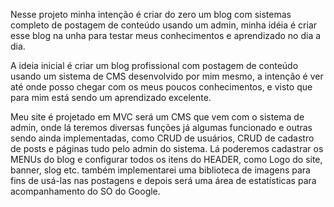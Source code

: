 <!-- Sistema de requição de página web, blog de posts para Marketing Digital -->
Nesse projeto minha intenção é criar do zero um blog com sistemas completo de postagem de conteúdo usando um admin, minha idéia é criar esse blog na unha para testar meus conhecimentos e aprendizado no dia a dia.

A ideia inicial é criar um blog profissional com postagem de conteúdo usando um sistema de CMS desenvolvido por mim mesmo, a intenção é ver até onde posso chegar com os meus poucos conhecimentos, e visto que para mim está sendo um aprendizado excelente.

Meu site é projetado em MVC será um CMS que vem com o sistema de admin, onde lá teremos diversas funções já algumas funcionado e outras sendo ainda implementadas, como CRUD de usuários, CRUD de cadastro de posts e páginas tudo pelo admin do sistema. Lá poderemos cadastrar os MENUs do blog e configurar todos os itens do HEADER, como Logo do site, banner, slog etc. também implementarei uma biblioteca de imagens para fins de usá-las nas postagens e depois será uma área de estatísticas para acompanhamento do SO do Google.
